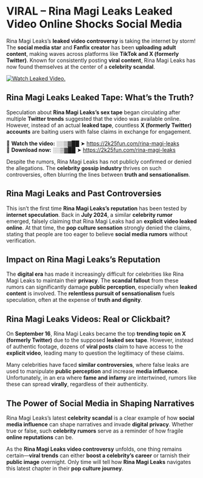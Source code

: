 # VIRAL – Rina Magi Leaks Leaked Video Online Shocks Social Media 

Rina Magi Leaks’s **leaked video controversy** is taking the internet by storm! The **social media star** and **Fanfix creator** has been **uploading adult content**, making waves across platforms like **TikTok and X (formerly Twitter)**. Known for consistently posting **viral content**, Rina Magi Leaks has now found themselves at the center of a **celebrity scandal**.  

[![Watch Leaked Video.](https://miro.medium.com/v2/resize:fit:828/format:webp/1*cilzJN44JGOrTw9NJCrNHA.gif "Watch Leaked Video")](https://2k25fun.com/rina-magi-leaks)

## **Rina Magi Leaks Leaked Tape: What’s the Truth?**  
Speculation about **Rina Magi Leaks’s sex tape** began circulating after multiple **Twitter trends** suggested that the video was available online. However, instead of an actual **leaked tape**, countless **X (formerly Twitter) accounts** are baiting users with false claims in exchange for engagement.  

🔹 **Watch the video:** ░░▒▓██ ➤ https://2k25fun.com/rina-magi-leaks  
🔹 **Download now:** ░░▒▓██ ➤ https://2k25fun.com/rina-magi-leaks  

Despite the rumors, Rina Magi Leaks has not publicly confirmed or denied the allegations. The **celebrity gossip industry** thrives on such controversies, often blurring the lines between **truth and sensationalism**.  

## **Rina Magi Leaks and Past Controversies**  
This isn’t the first time **Rina Magi Leaks’s reputation** has been tested by **internet speculation**. Back in **July 2024**, a similar **celebrity rumor** emerged, falsely claiming that Rina Magi Leaks had an **explicit video leaked online**. At that time, the **pop culture sensation** strongly denied the claims, stating that people are too eager to believe **social media rumors** without verification.  

## **Impact on Rina Magi Leaks’s Reputation**  
The **digital era** has made it increasingly difficult for celebrities like Rina Magi Leaks to maintain their **privacy**. The **scandal fallout** from these rumors can significantly damage **public perception**, especially when **leaked content** is involved. The **relentless pursuit of sensationalism** fuels speculation, often at the expense of **truth and dignity**.  

## **Rina Magi Leaks Videos: Real or Clickbait?**  
On **September 16**, Rina Magi Leaks became the top **trending topic on X (formerly Twitter)** due to the supposed **leaked sex tape**. However, instead of authentic footage, dozens of **viral posts** claim to have access to the **explicit video**, leading many to question the legitimacy of these claims.  

Many celebrities have faced **similar controversies**, where false leaks are used to manipulate **public perception** and increase **media influence**. Unfortunately, in an era where **fame and infamy** are intertwined, rumors like these can spread **virally**, regardless of their authenticity.  

## **The Power of Social Media in Shaping Narratives**  
Rina Magi Leaks’s latest **celebrity scandal** is a clear example of how **social media influence** can shape narratives and invade **digital privacy**. Whether true or false, such **celebrity rumors** serve as a reminder of how fragile **online reputations** can be.  

As the **Rina Magi Leaks video controversy** unfolds, one thing remains certain—**viral trends** can either **boost a celebrity’s career** or tarnish their **public image** overnight. Only time will tell how **Rina Magi Leaks** navigates this latest chapter in their **pop culture journey**. 